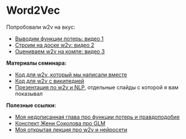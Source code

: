 # Word2Vec

Попробовали w2v на вкус: 

* [Выводим функции потерь: видео 1](https://www.youtube.com/watch?v=OqG0KLbkr40&list=PLNKXA-74YGLhpm2Z7seXr7xA4x4HicE_7&index=8)
* [Строим на доске w2v: видео 2](https://www.youtube.com/watch?v=HGhimugaVdw&list=PLNKXA-74YGLhpm2Z7seXr7xA4x4HicE_7&index=9)
* [Оцениваем w2v на компе: видео 3](https://www.youtube.com/watch?v=D-tg8ryRhaA&list=PLNKXA-74YGLhpm2Z7seXr7xA4x4HicE_7&index=10)


__Материалы семинара:__

* [Код для w2v, который мы написали вместе](https://nbviewer.jupyter.org/github/FUlyankin/massResearch_houses/blob/master/week04%2605_w2v/w2v.ipynb)
* [Код для w2v с википедией](https://nbviewer.jupyter.org/github/FUlyankin/massResearch_houses/blob/master/week04%2605_w2v/2%20wikipedia_w2v.ipynb)
* [Презентация по w2v и NLP,](https://github.com/FUlyankin/massResearch_houses/blob/master/week04%2605_w2v/nn_slides_w2v.pdf) отдельные слайды с которой я вам показывал

__Полезные ссылки:__

* [Моя недописанная глава про функции потерь и правдоподобие](https://github.com/FUlyankin/book_about_bayes/blob/master/Review%20chapters/chapter_5.pdf)
* [Конспект Жени Соколова про GLM](https://github.com/esokolov/ml-course-msu/blob/master/ML17/lecture-notes/sem20-glm.pdf)
* [Моя открытая лекция про w2v и нейросети](https://www.youtube.com/results?search_query=%D0%A4%D0%B8%D0%BB%D0%B8%D0%BF%D0%BF+%D1%83%D0%BB%D1%8C%D1%8F%D0%BD%D0%BA%D0%B8%D0%BD+%D0%BD%D0%B5%D0%B9%D1%80%D0%BE%D1%81%D0%B5%D1%82%D0%B8)


